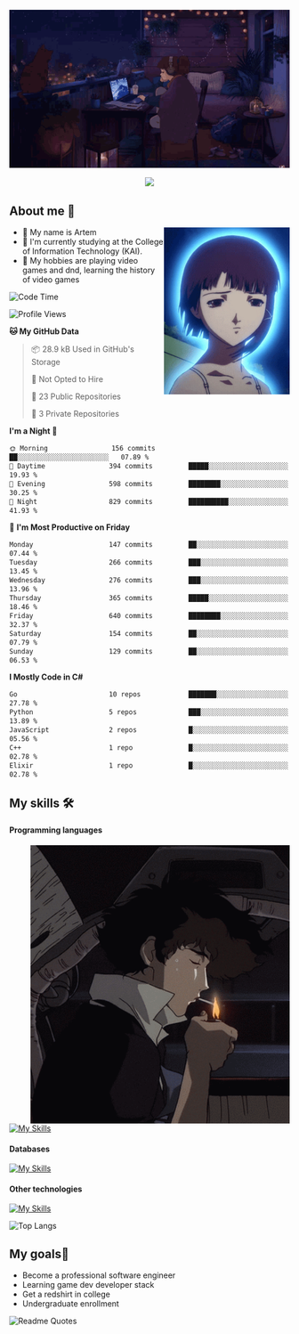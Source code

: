 <div align="center">
  <p>
    <img src="assets/lo-fi.gif">
  </p>
  <p>
    <img src="https://readme-typing-svg.herokuapp.com?color=%2336BCF7&lines=Welcome-to-my-profile&center=true&width=380&height=50&duration=4000&pause=1000">
  </p>
</div>

<div>
  <h2>About me 🚀</h2>
   <div align="center">
    <img src="assets/lain2.gif" align="right" height="300px">
  </div>
  <ul>
    <li>👨 My name is Artem</li>
    <li>🌱 I'm currently studying at the College of Information Technology (KAI).</li>
    <li>👾 My hobbies are playing video games and dnd, learning the history of video games </li>
  </ul>
</div>


<!--START_SECTION:waka-->
![Code Time](http://img.shields.io/badge/Code%20Time-238%20hrs%2017%20mins-blue)

![Profile Views](http://img.shields.io/badge/Profile%20Views-40-blue)

**🐱 My GitHub Data** 

> 📦 28.9 kB Used in GitHub's Storage 
 > 
> 🚫 Not Opted to Hire
 > 
> 📜 23 Public Repositories 
 > 
> 🔑 3 Private Repositories 
 > 
**I'm a Night 🦉** 

```text
🌞 Morning                156 commits         ██░░░░░░░░░░░░░░░░░░░░░░░   07.89 % 
🌆 Daytime                394 commits         █████░░░░░░░░░░░░░░░░░░░░   19.93 % 
🌃 Evening                598 commits         ████████░░░░░░░░░░░░░░░░░   30.25 % 
🌙 Night                  829 commits         ██████████░░░░░░░░░░░░░░░   41.93 % 
```
📅 **I'm Most Productive on Friday** 

```text
Monday                   147 commits         ██░░░░░░░░░░░░░░░░░░░░░░░   07.44 % 
Tuesday                  266 commits         ███░░░░░░░░░░░░░░░░░░░░░░   13.45 % 
Wednesday                276 commits         ███░░░░░░░░░░░░░░░░░░░░░░   13.96 % 
Thursday                 365 commits         █████░░░░░░░░░░░░░░░░░░░░   18.46 % 
Friday                   640 commits         ████████░░░░░░░░░░░░░░░░░   32.37 % 
Saturday                 154 commits         ██░░░░░░░░░░░░░░░░░░░░░░░   07.79 % 
Sunday                   129 commits         ██░░░░░░░░░░░░░░░░░░░░░░░   06.53 % 
```


**I Mostly Code in C#** 

```text
Go                       10 repos            ███████░░░░░░░░░░░░░░░░░░   27.78 % 
Python                   5 repos             ███░░░░░░░░░░░░░░░░░░░░░░   13.89 % 
JavaScript               2 repos             █░░░░░░░░░░░░░░░░░░░░░░░░   05.56 % 
C++                      1 repo              █░░░░░░░░░░░░░░░░░░░░░░░░   02.78 % 
Elixir                   1 repo              █░░░░░░░░░░░░░░░░░░░░░░░░   02.78 % 
```




<!--END_SECTION:waka-->

## My skills 🛠️
#### Programming languages
<div align="center">
  <img src="assets/bebop_smoke.gif" align="right" height="500px">
</div>


[![My Skills](https://skillicons.dev/icons?i=go,cs,python)](https://skillicons.dev)
#### Databases
[![My Skills](https://skillicons.dev/icons?i=mysql,mongodb,postgres)](https://skillicons.dev)
#### Other technologies
[![My Skills](https://skillicons.dev/icons?i=unity,docker,git,wasm,githubactions,kafka)](https://skillicons.dev)

![Top Langs](https://github-readme-stats.vercel.app/api/top-langs/?username=nifle3&layout=compact&theme=nord)


## My goals🚀
- Become a professional software engineer
- Learning game dev developer stack
- Get a redshirt in college
- Undergraduate enrollment

![Readme Quotes](https://quotes-github-readme.vercel.app/api?type=horizontal&theme=nord) 
